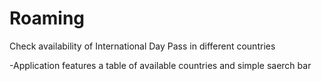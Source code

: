 # Roaming

Check availability of International Day Pass in different countries

-Application features a table of available countries and simple saerch bar
